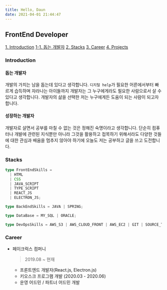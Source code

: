 ```yaml
---
title: Hello, Daun
date: 2021-04-01 21:44:47
---
```


## FrontEnd Developer

[1. Introduction](#introduction)
[1-1. 돕는 개발자](#돕는-개발자)
[2. Stacks](#stacks)
[3. Career](#career)
[4. Projects](#projects)

### Introduction

#### 돕는 개발자

개발의 가치는 남을 돕는데 있다고 생각합니다. `디지털 help`가 필요한 어른에서부터 빠르게 습득하며 자라나는 아이들까지 개발자는 그 누구에게라도 필요한 사람으로서 살 수 있다고 생각합니다. 개발자의 삶을 선택한 저는 누구에게든 도움이 되는 사람이 되고자합니다.

#### 성장하는 개발자

개발자로 살면서 공부를 마칠 수 없는 것은 정해진 숙명이라고 생각합니다. 단순히 컴퓨터나 개발에 관련된 지식뿐만 아니라 그것을 활용하고 접목하기 위해서라도 다양한 것들에 대한 관심과 배움을 멈추지 않아야 하기에 오늘도 저는 공부하고 글을 쓰고 도전합니다.

### Stacks

```typescript
type FrontEndSkills =
  | HTML
  | CSS
  | JAVA_SCRIPT
  | TYPE_SCRIPT
  | REACT_JS
  | ELECTRON_JS;

type BackEndSkills = JAVA | SPRING;

type DataBase = MY_SQL | ORACLE;

type DevOpsSkills = AWS_S3 | AWS_CLOUD_FRONT | AWS_EC2 | GIT | SOURCE_TREE;
```

### Career

- 페이크럭스 컴퍼니

  > 2019.08 ~ 현재

  - 프론트엔드 개발자(React.js, Electron.js)
  - 키오스크 프로그램 개발 (2020.03 - 2020.06)
  - 운영 어드민 / 파트너 어드민 개발
